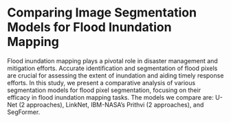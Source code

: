 # Comparing Image Segmentation Models for Flood Inundation Mapping

Flood inundation mapping plays a pivotal role in disaster management and mitigation efforts. Accurate identification and segmentation of flood pixels are crucial for assessing the extent of inundation and aiding timely response efforts. In this study, we present a comparative analysis of various segmentation models for flood pixel segmentation, focusing on their efficacy in flood inundation mapping tasks. The models we compare are: U-Net (2 approaches), LinkNet, IBM-NASA’s Prithvi (2 approaches), and SegFormer.

